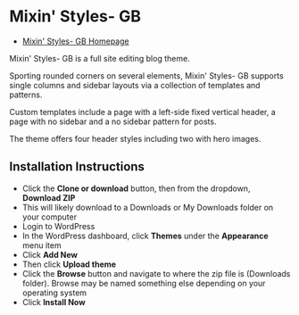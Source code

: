 # Mixin' Styles- GB

* [Mixin' Styles- GB Homepage](https://www.jasong-designs.com/2022/05/25/mixin-styles-gb/)

Mixin' Styles- GB is a full site editing blog theme.

Sporting rounded corners on several elements, Mixin' Styles- GB supports single columns and sidebar layouts via a collection of templates and patterns.

Custom templates include a page with a left-side fixed vertical header, a page with no sidebar and a no sidebar pattern for posts.

The theme offers four header styles including two with hero images.

## Installation Instructions

* Click the **Clone or download** button, then from the dropdown, **Download ZIP**
* This will likely download to a Downloads or My Downloads folder on your computer
* Login to WordPress
* In the WordPress dashboard, click **Themes** under the **Appearance** menu item
* Click **Add New**
* Then click **Upload theme**
* Click the **Browse** button and navigate to where the zip file is (Downloads folder). Browse may be named something else depending on your operating system
* Click **Install Now**
